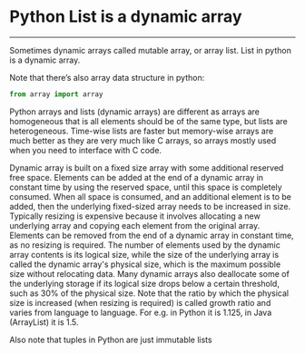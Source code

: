 # Python List is a dynamic array

---


Sometimes dynamic arrays called mutable array, or array list. List in python is a dynamic array.

Note that there’s also array data structure in python:
```python
from array import array
```

Python arrays and lists (dynamic arrays) are different as arrays are homogeneous that is all elements should be of the same type, but lists are heterogeneous. Time-wise lists are faster but memory-wise arrays are much better as they are very much like C arrays, so arrays mostly used when you need to interface with C code.

Dynamic array is built on a fixed size array with some additional reserved free space. Elements can be added at the end of a dynamic array in constant time by using the reserved space, until this space is completely consumed. When all space is consumed, and an additional element is to be added, then the underlying fixed-sized array needs to be increased in size. Typically resizing is expensive because it involves allocating a new underlying array and copying each element from the original array. Elements can be removed from the end of a dynamic array in constant time, as no resizing is required. The number of elements used by the dynamic array contents is its logical size, while the size of the underlying array is called the dynamic array's physical size, which is the maximum possible size without relocating data. Many dynamic arrays also deallocate some of the underlying storage if its logical size drops below a certain threshold, such as 30% of the physical size. Note that the ratio by which the physical size is increased (when resizing is required) is called growth ratio and varies from language to language. For e.g. in Python it is 1.125, in Java (ArrayList) it is 1.5.

Also note that tuples in Python are just immutable lists

